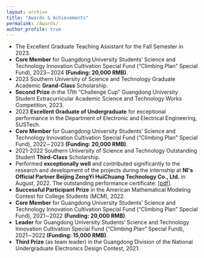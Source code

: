 ```yaml
---
layout: archive
title: "Awards & Achievements"
permalink: /Awards/
author_profile: true
---
```



- The Excellent Graduate Teaching Assistant for the Fall Semester in 2023.
- **Core Member** for Guangdong University Students’ Science and Technology Innovation Cultivation Special Fund (“Climbing Plan” Special Fund), 2023∼2024 **(Funding: 20,000 RMB)**.
- 2023 Southern University of Science and Technology Graduate Academic **Grand-Class** Scholarship.
- **Second Prize** in the 17th “Challenge Cup” Guangdong University Student Extracurricular Academic Science and Technology Works Competition, 2023.
- 2023 **Excellent Graduate of Undergraduate** for exceptional performance in the Department of Electronic and Electrical Engineering, SUSTech.
- **Core Member** for Guangdong University Students’ Science and Technology Innovation Cultivation Special Fund (“Climbing Plan” Special Fund), 2022∼2023 **(Funding: 20,000 RMB)**.
- 2021-2022 Southern University of Science and Technology Outstanding Student **Third-Class** Scholarship.
- Performed **exceptionally well** and contributed significantly to the research and development of the projects during the internship at **NI's Official Partner Beijing ZengYi HuiChuang Technology Co., Ltd.** in August, 2022. The outstanding performance certificate: [[pdf]](../files/OutStanding-Ji.pdf).
- **Successful Participant Prize** in the American Mathematical Modeling Contest for College Students (MCM), 2022.
- **Core Member** for Guangdong University Students’ Science and Technology Innovation Cultivation Special Fund (“Climbing Plan” Special Fund), 2021∼2022 **(Funding: 20,000 RMB)**.
- **Leader** for Guangdong University Students’ Science and Technology Innovation Cultivation Special Fund (“Climbing Plan” Special Fund), 2021∼2022 **(Funding: 15,000 RMB)**.
- **Third Prize** (as team leader) in the Guangdong Division of the National Undergraduate Electronics Design Contest, 2021.

